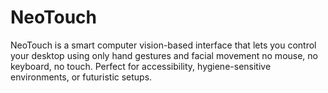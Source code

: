 # NeoTouch
NeoTouch is a smart computer vision-based interface that lets you control your desktop using only hand gestures and facial movement  no mouse, no keyboard, no touch. Perfect for accessibility, hygiene-sensitive environments, or futuristic setups.
